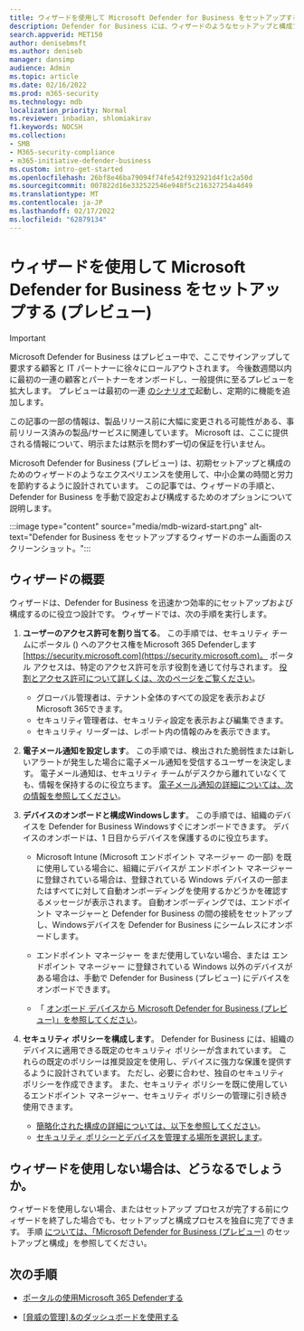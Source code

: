 ```yaml
---
title: ウィザードを使用して Microsoft Defender for Business をセットアップする (プレビュー)
description: Defender for Business には、ウィザードのようなセットアップと構成プロセスが含まれます。 ウィザードを使用して時間と労力を節約します。
search.appverid: MET150
author: denisebmsft
ms.author: deniseb
manager: dansimp
audience: Admin
ms.topic: article
ms.date: 02/16/2022
ms.prod: m365-security
ms.technology: mdb
localization_priority: Normal
ms.reviewer: inbadian, shlomiakirav
f1.keywords: NOCSH
ms.collection:
- SMB
- M365-security-compliance
- m365-initiative-defender-business
ms.custom: intro-get-started
ms.openlocfilehash: 26bf8e46ba79094f74fe542f932921d4f1c2a50d
ms.sourcegitcommit: 007822d16e332522546e948f5c216327254a4d49
ms.translationtype: MT
ms.contentlocale: ja-JP
ms.lasthandoff: 02/17/2022
ms.locfileid: "62879134"
---
```

# <a name="use-the-wizard-to-set-up-microsoft-defender-for-business-preview"></a>ウィザードを使用して Microsoft Defender for Business をセットアップする (プレビュー)

> [!IMPORTANT]
> Microsoft Defender for Business はプレビュー中で、ここでサインアップして要求する顧客と IT パートナーに徐[](https://aka.ms/mdb-preview)々にロールアウトされます。 今後数週間以内に最初の一連の顧客とパートナーをオンボードし、一般提供に至るプレビューを拡大します。 プレビューは最初の一連 [のシナリオで](mdb-tutorials.md#try-these-preview-scenarios)起動し、定期的に機能を追加します。
> 
> この記事の一部の情報は、製品リリース前に大幅に変更される可能性がある、事前リリース済みの製品/サービスに関連しています。 Microsoft は、ここに提供される情報について、明示または黙示を問わず一切の保証を行いません。 

Microsoft Defender for Business (プレビュー) は、初期セットアップと構成のためのウィザードのようなエクスペリエンスを使用して、中小企業の時間と労力を節約するように設計されています。 この記事では、ウィザードの手順と、Defender for Business を手動で設定および構成するためのオプションについて説明します。

:::image type="content" source="media/mdb-wizard-start.png" alt-text="Defender for Business をセットアップするウィザードのホーム画面のスクリーンショット。":::

## <a name="overview-of-the-wizard"></a>ウィザードの概要

ウィザードは、Defender for Business を迅速かつ効率的にセットアップおよび構成するのに役立つ設計です。 ウィザードでは、次の手順を実行します。

1. **ユーザーのアクセス許可を割り当てる**。 この手順では、セキュリティ チームにポータル () へのアクセス権をMicrosoft 365 Defenderします[https://security.microsoft.com](https://security.microsoft.com)。 ポータル アクセスは、特定のアクセス許可を示す役割を通じて付与されます。 [役割とアクセス許可について詳しくは、次のページをご覧ください](mdb-roles-permissions.md)。

   - グローバル管理者は、テナント全体のすべての設定を表示およびMicrosoft 365できます。 
   - セキュリティ管理者は、セキュリティ設定を表示および編集できます。 
   - セキュリティ リーダーは、レポート内の情報のみを表示できます。 

2. **電子メール通知を設定します**。 この手順では、検出された脆弱性または新しいアラートが発生した場合に電子メール通知を受信するユーザーを決定します。 電子メール通知は、セキュリティ チームがデスクから離れていなくても、情報を保持するのに役立ちます。 [電子メール通知の詳細については、次の情報を参照してください](mdb-email-notifications.md)。 

3. **デバイスのオンボードと構成Windowsします**。 この手順では、組織のデバイスを Defender for Business Windowsすぐにオンボードできます。 デバイスのオンボードは、1 日目からデバイスを保護するのに役立ちます。 

   - Microsoft Intune (Microsoft エンドポイント マネージャー の一部) を既に使用している場合に、組織にデバイスが エンドポイント マネージャー に登録されている場合は、登録されている Windows デバイスの一部またはすべてに対して自動オンボーディングを使用するかどうかを確認するメッセージが表示されます。 自動オンボーディングでは、エンドポイント マネージャーと Defender for Business の間の接続をセットアップし、Windowsデバイスを Defender for Business にシームレスにオンボードします。

   - エンドポイント マネージャー をまだ使用していない場合、または エンドポイント マネージャー に登録されている Windows 以外のデバイスがある場合は、手動で Defender for Business (プレビュー) にデバイスをオンボードできます。 

   - 「 [オンボード デバイスから Microsoft Defender for Business (プレビュー)」を参照してください](mdb-onboard-devices.md)。
   
4. **セキュリティ ポリシーを構成します**。 Defender for Business には、組織のデバイスに適用できる既定のセキュリティ ポリシーが含まれています。 これらの既定のポリシーは推奨設定を使用し、デバイスに強力な保護を提供するように設計されています。 ただし、必要に合わせ、独自のセキュリティ ポリシーを作成できます。 また、セキュリティ ポリシーを既に使用しているエンドポイント マネージャー、セキュリティ ポリシーの管理に引き続き使用できます。 

   - [簡略化された構成の詳細については、以下を参照してください](mdb-simplified-configuration.md)。
   - [セキュリティ ポリシーとデバイスを管理する場所を選択します](mdb-configure-security-settings.md#choose-where-to-manage-security-policies-and-devices)。

## <a name="what-happens-if-i-dont-use-the-wizard"></a>ウィザードを使用しない場合は、どうなるでしょうか。

ウィザードを使用しない場合、またはセットアップ プロセスが完了する前にウィザードを終了した場合でも、セットアップと構成プロセスを独自に完了できます。 手順 [については、「Microsoft Defender for Business (プレビュー)](mdb-setup-configuration.md) のセットアップと構成」を参照してください。

## <a name="next-steps"></a>次の手順

- [ポータルの使用Microsoft 365 Defenderする](mdb-get-started.md)

- [[脅威の管理] &のダッシュボードを使用する](mdb-view-tvm-dashboard.md)